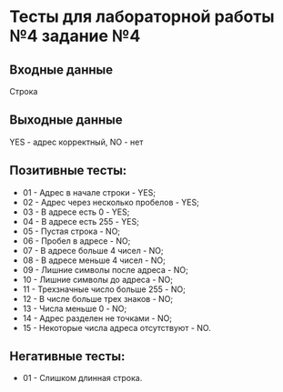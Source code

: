 # Тесты для лабораторной работы №4 задание №4

## Входные данные
Строка

## Выходные данные
YES - адрес корректный, NO - нет

## Позитивные тесты:
- 01 - Адрес в начале строки - YES;
- 02 - Адрес через несколько пробелов - YES;
- 03 - В адресе есть 0 - YES;
- 04 - В адресе есть 255 - YES;
- 05 - Пустая строка - NO;
- 06 - Пробел в адресе - NO;
- 07 - В адресе больше 4 чисел - NO;
- 08 - В адресе меньше 4 чисел - NO;
- 09 - Лишние символы после адреса - NO;
- 10 - Лишние символы до адреса - NO;
- 11 - Трехзначные число больше 255 - NO;
- 12 - В числе больше трех знаков - NO;
- 13 - Числа меньше 0 - NO;
- 14 - Адрес разделен не точками - NO;
- 15 - Некоторые числа адреса отсутствуют - NO.

## Негативные тесты:
- 01 - Слишком длинная строка.
